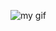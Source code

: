 

![my gif](https://user-images.githubusercontent.com/114554900/202449727-5c9538bb-a406-4ece-93a1-2cc7f1f400c3.gif)
